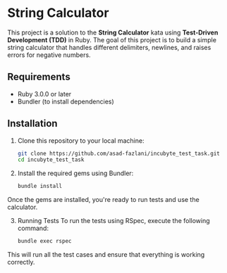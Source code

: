 # String Calculator

This project is a solution to the **String Calculator** kata using **Test-Driven Development (TDD)** in Ruby. The goal of this project is to build a simple string calculator that handles different delimiters, newlines, and raises errors for negative numbers.

## Requirements

- Ruby 3.0.0 or later
- Bundler (to install dependencies)

## Installation

1. Clone this repository to your local machine:

   ```bash
   git clone https://github.com/asad-fazlani/incubyte_test_task.git
   cd incubyte_test_task

2. Install the required gems using Bundler:

   ```bash
   bundle install
 Once the gems are installed, you're ready to run tests and use the calculator.

3. Running Tests
 To run the tests using RSpec, execute the following command:
   ```bash
   bundle exec rspec
 This will run all the test cases and ensure that everything is working correctly.



   
